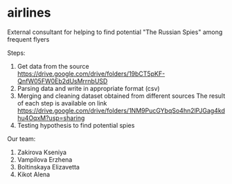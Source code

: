 # airlines
External consultant for helping to find potential "The Russian Spies" among frequent flyers

Steps:
1. Get data from the source 
https://drive.google.com/drive/folders/19bCT5pKF-QnfW05FW0Eb2dUsMrrnbUSD
3. Parsing data and write in appropriate format (csv) 
4. Merging and cleaning dataset obtained from different sources
The result of each step is available on link https://drive.google.com/drive/folders/1NM9PucGYbqSo4hn2lPJGag4kdhu4OqxM?usp=sharing
5. Testing hypothesis to find potential spies

Our team:
1. Zakirova Kseniya
2. Vampilova Erzhena
3. Boltinskaya Elizavetta
4. Kikot Alena
